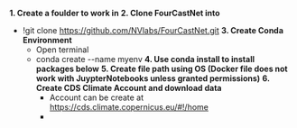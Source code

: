 **1. Create a foulder to work in**
**2. Clone FourCastNet into**
- !git clone https://github.com/NVlabs/FourCastNet.git
**3. Create Conda Environment**
  - Open terminal
  - conda create --name myenv
**4. Use conda install to install packages below**
**5. Create file path using OS (Docker file does not work with JuypterNotebooks unless granted permissions)**
**6. Create CDS Climate Account and download data**
    - Account can be create at https://cds.climate.copernicus.eu/#!/home
    - 
